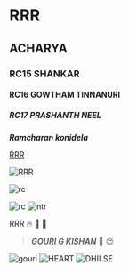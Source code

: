 # RRR
## ACHARYA
### RC15 SHANKAR
#### RC16 GOWTHAM TINNANURI
##### RC17 PRASHANTH NEEL

***Ramcharan konidela***

[RRR](https://www.google.com/search?channel=fs&client=ubuntu&q=rrr+movie) 

![RRR](https://images.indianexpress.com/2021/01/rrr-release-date-1200.jpg) 

![rc](https://c.tenor.com/0wJqXIjUygYAAAAC/rrr-ram-charan.gif) 

![rc](https://c.tenor.com/lsr-I09l75AAAAAC/ram-charan-rrr-movie.gif) 
![ntr](https://c.tenor.com/YtTbTll7TNcAAAAC/ntr-rrrmovie.gif)

RRR 🔥 🤝 🌊 

> ***GOURI G KISHAN*** 💝 😍

![gouri](https://i.pinimg.com/736x/a7/41/a6/a741a6688445388bd13d8c821f041eb5.jpg)
![HEART](https://www.filmibeat.com/ph-big/2020/12/gouri-g-kishan_16085626227.jpg)
![DHILSE](https://cinespot.net/gallery/d/3510090-1/Gouri+G+Kishan+at+Jaanu+Movie+Pre+Release+Event+_8_.JPG)


